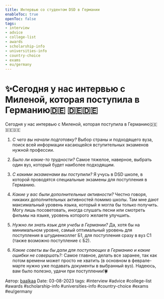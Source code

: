 ```yaml
---
title: Интервью со студентом DSD в Германии
enableToc: true
openToc: false
tags:
- interview
- advice
- college-list
- awards
- scholarship-info
- universities-info
- country-choice
- exams
- eu/germany
---
```

# ✨Сегодня у нас интервью с Миленой, которая поступила в Германию🇩🇪 🇩🇪🇩🇪


Сегодня у нас интервью с Миленой, которая поступила в Германию🇩🇪 🇩🇪🇩🇪

1. *С чего вы начали подготовку?*
	Выбор страны и подходящего вуза, поиск всей информации касающейся вступительных экзаменов нужной профессии.

2. *Было ли какие-то трудности?*
	Самое тяжелое, наверное, выбрать один вуз, который будет наиболее подходящим. 

3. *С какими экзаменами вы поступили?*
	Я учусь в DSD школе, в которой проводятся специальные экзамены для поступления в Германию.

4. *Какие у вас были дополнительные активности?*
	Честно говоря, никаких дополнительных активностей помимо школы. Там мне дают максимальный уровень языка, который я могла бы только получить. Могу лишь посоветовать, иногда слушать песни или смотреть фильмы на языке, уровень которого желаете улучшить.

5. *Нужно ли знать язык для учебы в Германии?*
	Да, хотя бы на минимальном уровне, самый оптимальный уровень для поступления в штудиенколлег Б1, для поступления сразу в вуз С1 (также возможно поступление с Б2).

6. *Какие советы вы бы дали для поступающих в Германию и какие ошибки не совершать?:* 
	Самое главное, делать все заранее, так как потом времени может просто не хватить (в основном в феврале-марте нужно уже подавать документы в выбранный вуз). Надеюсь, вам было полезно, удачи при поступлении!🍀

Автор: [baalkaa](https://t.me/baalkaa)
Date: 03-08-2023
tags:
#interview
#advice
#college-list
#awards
#scholarship-info
#universities-info
#country-choice 
#exams
#eu/germany











